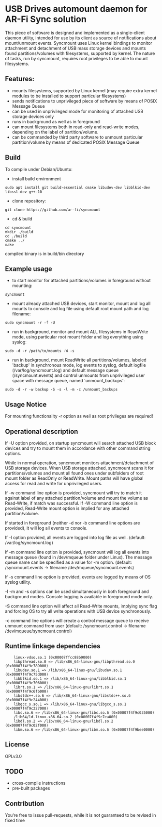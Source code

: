 
# USB Drives automount daemon for AR-Fi Sync solution

This piece of software is designed and implemented as a single-client daemon utility,
intended for use by its client as source of notifications about mount/unmount events.
Syncmount uses Linux kernel bindings to monitor attachment and detachment of USB mass storage devices and mounts found partitions/volumes with filesystems, supported by kernel.
The nature of tasks, run by syncmount, requires root privileges to be able to mount filesystems.


## Features:

* mounts filesystems, supported by Linux kernel (may require extra kernel modules to be installed to support particular filesystems)
* sends notifications to unprivileged piece of software by means of POSIX Message Queue
* can be used in unprivileged mode for monitoring of attached USB storage devices only
* runs in background as well as in foreground
* can mount filesystems both in read-only and read-write modes, depending on the label of partition/volume.
* can be commanded by third party software to unmount particular partition/volume by means of dedicated POSIX Message Queue

## Build

To compile under Debian/Ubuntu:

* install build environment
```
sudo apt install git build-essential cmake libudev-dev libblkid-dev libssl-dev g++-10
```

* clone repository:
```
git clone https://github.com/ar-fi/syncmount
```

* cd & build
```
cd syncmount
mkdir ./build
cd ./build
cmake ../
make
```
compiled binary is in build/bin directory

## Example usage

* to start monitor for attached partitions/volumes in foreground without mounting:
```
syncmount
```
* mount already attached USB devices, start monitor, mount and log all mounts to console and log file using default root mount path and log filename:
```
sudo syncmount -r -f -U
```
* run in background, monitor and mount ALL filesystems in ReadWrite mode, using particular root mount folder and log everything using syslog:
```
sudo -d -r /path/to/mounts -W -s
```
* run in background, mount ReadWrite all partitions/volumes, labeled 'backup' in synchronous mode, log events to syslog, default logfile (/var/log/syncmount.log) and default message queue (/syncmount.events) and control unmounts from unprivileged user space with message queue, named 'unmount_backups':
```
sudo -d -r -w backup -S -s -l -m -c /unmount_backups
```

## Usage Notice
For mounting functionality -r option as well as root privileges are required!


## Operational description

If -U option provided, on startup syncmount will search attached USB block devices and try to mount them in accordance with other command string options.

While in normal operation, syncmount monitors attachment/detachment of USB storage devices.
When USB storage attached, syncmount scans it for partitions/volumes and mount all found ones under subfolders of root mount folder as ReadOnly or ReadWrite. Mount paths will have global access for read and write for unprivileged users. 

If -w command  line option is provided, syncmount will try to match it against label of any attached partition/volume and mount the volume as Read-Write, if match was successful. If -W command line option is provided, Read-Write mount option is implied for any attached partition/volume.

If started in foreground (neither -d nor -b command line options are provided), it will log all
events to console.

If -l option provided, all events are logged into log file as well. (default: /var/log/syncmount.log)

If -m command line option is provided, syncmount will log all events into message 
queue (found in /dev/mqueue folder under Linux). The message queue name can be specified as a value for -m option. (default: /syncmount.events -> filename /dev/mqueue/syncmount.events)

If -s command line option is provided, events are logged by means of OS syslog utility.

-l -m and -s options can be used simultaneously in both foreground and background modes.
Console logging is available in foreground mode only.

-S command line option will affect all Read-Write mounts, implying sync flag and forcing OS to try all write operations with USB device synchronously.

-c command line options will create a control message queue to receive unmount command from user (default: /syncmount.control -> filename /dev/mqueue/syncmount.control)


## Runtime linkage dependencies

```
	linux-vdso.so.1 (0x00007ffcc88b9000)
	libpthread.so.0 => /lib/x86_64-linux-gnu/libpthread.so.0 (0x00007f4f9c789000)
	libudev.so.1 => /lib/x86_64-linux-gnu/libudev.so.1 (0x00007f4f9c75d000)
	libblkid.so.1 => /lib/x86_64-linux-gnu/libblkid.so.1 (0x00007f4f9c706000)
	librt.so.1 => /lib/x86_64-linux-gnu/librt.so.1 (0x00007f4f9c6fb000)
	libstdc++.so.6 => /lib/x86_64-linux-gnu/libstdc++.so.6 (0x00007f4f9c244000)
	libgcc_s.so.1 => /lib/x86_64-linux-gnu/libgcc_s.so.1 (0x00007f4f9c227000)
	libc.so.6 => /lib/x86_64-linux-gnu/libc.so.6 (0x00007f4f9c035000)
	/lib64/ld-linux-x86-64.so.2 (0x00007f4f9c7ea000)
	libdl.so.2 => /lib/x86_64-linux-gnu/libdl.so.2 (0x00007f4f9c02f000)
	libm.so.6 => /lib/x86_64-linux-gnu/libm.so.6 (0x00007f4f9bee0000)
```

## License

GPLv3.0

## TODO

* cross-compile instructions
* pre-built packages

## Contribution

You're free to issue pull-requests, while it is not guaranteed to be revised in fixed time
